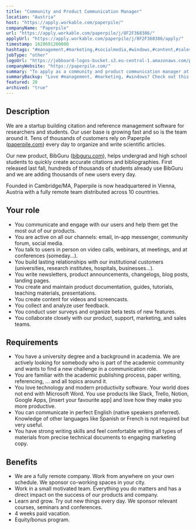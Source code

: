```yaml
---
title: "Community and Product Communication Manager"
location: "Austria"
host: "https://apply.workable.com/paperpile/"
companyName: "Paperpile"
url: "https://apply.workable.com/paperpile/j/8F2F368386/"
applyUrl: "https://apply.workable.com/paperpile/j/8F2F368386/apply/"
timestamp: 1620691200000
hashtags: "#management,#marketing,#socialmedia,#windows,#content,#sales,#office,#French,#English"
jobType: "other"
logoUrl: "https://jobboard-logos-bucket.s3.eu-central-1.amazonaws.com/paperpile"
companyWebsite: "https://paperpile.com/"
summary: "To apply as a community and product communication manager at Paperpile, you preferably need to have some knowledge of: experience in: #management, #marketing, #windows."
summaryBackup: "Love #management, #marketing, #windows? Check out this job post!"
featured: 20
archived: "true"
---
```


## Description

We are a startup building citation and reference management software for researchers and students. Our user base is growing fast and so is the team around it. Tens of thousands of customers rely on Paperpile ([paperpile.com](http://paperpile.com)) every day to organize and write scientific articles.

Our new product, BibGuru ([bibguru.com](http://bibguru.com)), helps undergrad and high school students to quickly create accurate citations and bibliographies. First released last fall, hundreds of thousands of students already use BibGuru and we are adding thousands of new users every day.

Founded in Cambridge/MA, Paperpile is now headquartered in Vienna, Austria with a fully remote team distributed across 10 countries.

## Your role

*   You communicate and engage with our users and help them get the most out of our products.
*   You are active on all our channels: email, in-app messenger, community forum, social media.
*   You talk to users in person on video calls, webinars, at meetings, and at conferences (someday...).
*   You build lasting relationships with our institutional customers (universities, research institutes, hospitals, businesses...).
*   You write newsletters, product announcements, changelogs, blog posts, landing pages.
*   You create and maintain product documentation, guides, tutorials, teaching materials, presentations.
*   You create content for videos and screencasts.
*   You collect and analyze user feedback.
*   You conduct user surveys and organize beta tests of new features.
*   You collaborate closely with our product, support, marketing, and sales teams.

## Requirements

*   You have a university degree and a background in academia. We are actively looking for somebody who is part of the academic community and wants to find a new challenge in a communication role.
*   You are familiar with the academic publishing process, paper writing, referencing, ... and all topics around it.
*   You love technology and modern productivity software. Your world does not end with Microsoft Word. You use products like Slack, Trello, Notion, Google Apps, \[insert your favourite app\] and love how they make you more productive.
*   You can communicate in perfect English (native speakers preferred). Knowledge of other languages like Spanish or French is not required but very useful.
*   You have strong writing skills and feel comfortable writing all types of materials from precise technical documents to engaging marketing copy.

## Benefits

*   We are a fully remote company. Work from anywhere on your own schedule. We sponsor co-working spaces in your city.
*   Work in a small motivated team. Everything you do matters and has a direct impact on the success of our products and company.
*   Learn and grow. Try out new things every day. We sponsor relevant courses, seminars and conferences.
*   4 weeks paid vacation.
*   Equity/bonus program.
